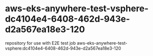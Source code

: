 # aws-eks-anywhere-test-vsphere-dc4104e4-6408-462d-943e-d2a567ea18e3-120
repository for use with E2E test job aws-eks-anywhere-test-vsphere:dc4104e4-6408-462d-943e-d2a567ea18e3-120
